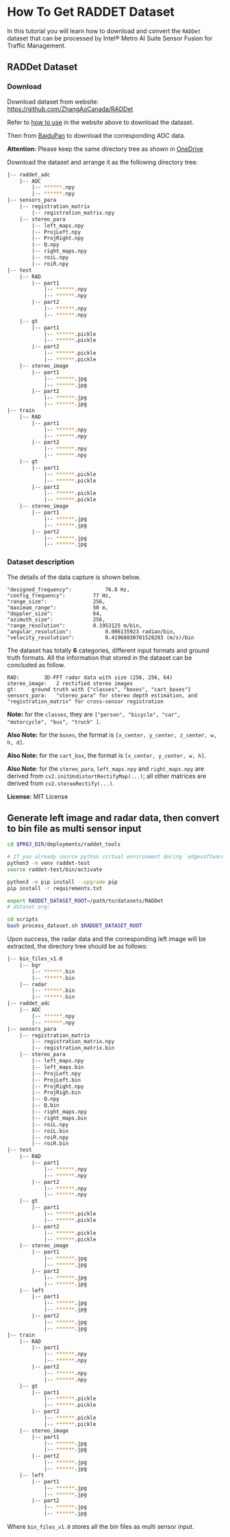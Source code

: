 # How To Get RADDET Dataset

In this tutorial you will learn how to download and convert the `RADDet` dataset that can be processed by Intel® Metro AI Suite Sensor Fusion for Traffic Management.

## RADDet Dataset

### Download

Download dataset from website: https://github.com/ZhangAoCanada/RADDet

Refer to [how to use](https://github.com/ZhangAoCanada/RADDet?tab=readme-ov-file#how-to-use) in the website above to download the dataset.

Then from [BaiduPan](https://pan.baidu.com/s/1T3p5wrxgy0gdsZBRFqapVQ?pwd=szax) to download the corresponding ADC data.

**Attention:** Please keep the same directory tree as shown in [OneDrive](https://uottawa-my.sharepoint.com/personal/azhan085_uottawa_ca/_layouts/15/onedrive.aspx?id=%2Fpersonal%2Fazhan085%5Fuottawa%5Fca%2FDocuments%2FRADDet%5FDATASET&ga=1)

Download the dataset and arrange it as the following directory tree:

```bash
|-- raddet_adc
	|-- ADC
		|-- ******.npy
		|-- ******.npy
|-- sensors_para
	|-- registration_matrix
		|-- registration_matrix.npy
	|-- stereo_para
		|-- left_maps.npy
		|-- ProjLeft.npy
		|-- ProjRight.npy
		|-- Q.npy
		|-- right_maps.npy
		|-- roiL.npy
		|-- roiR.npy
|-- test
	|-- RAD
		|-- part1
			|-- ******.npy
			|-- ******.npy
		|-- part2
			|-- ******.npy
			|-- ******.npy
	|-- gt
		|-- part1
			|-- ******.pickle
			|-- ******.pickle
		|-- part2
			|-- ******.pickle
			|-- ******.pickle
	|-- stereo_image
		|-- part1
			|-- ******.jpg
			|-- ******.jpg
		|-- part2
			|-- ******.jpg
			|-- ******.jpg
|-- train
	|-- RAD
		|-- part1
			|-- ******.npy
			|-- ******.npy
		|-- part2
			|-- ******.npy
			|-- ******.npy
	|-- gt
		|-- part1
			|-- ******.pickle
			|-- ******.pickle
		|-- part2
			|-- ******.pickle
			|-- ******.pickle
	|-- stereo_image
		|-- part1
			|-- ******.jpg
			|-- ******.jpg
		|-- part2
			|-- ******.jpg
			|-- ******.jpg
```

### Dataset description

The details of the data capture is shown below.

```
"designed_frequency":			76.8 Hz,
"config_frequency":			77 Hz,
"range_size":				256,
"maximum_range":			50 m,
"doppler_size":				64,
"azimuth_size":				256,
"range_resolution":			0.1953125 m/bin,
"angular_resolution":			0.006135923 radian/bin,
"velocity_resolution":			0.41968030701528203 (m/s)/bin
```

The dataset has totally **6** categories, different input formats and ground truth formats. All the information that stored in the dataset can be concluded as follow.

```
RAD:		3D-FFT radar data with size (256, 256, 64)
stereo_image:	2 rectified stereo images
gt:		ground truth with {"classes", "boxes", "cart_boxes"}
sensors_para: 	"stereo_para" for stereo depth estimation, and "registration_matrix" for cross-sensor registration
```

**Note:** for the `classes`, they are `["person", "bicycle", "car", "motorcycle", "bus", "truck" ]`.

**Also Note:** for the `boxes`, the format is `[x_center, y_center, z_center, w, h, d]`.

**Also Note:** for the `cart_box`, the format is `[x_center, y_center, w, h]`.

**Also Note:** for the `stereo_para`, `left_maps.npy` and `right_maps.npy` are derived from `cv2.initUndistortRectifyMap(...)`; all other matrices are derived from `cv2.stereoRectify(...)`.

**License**: MIT License

## Generate left image and radar data, then convert to bin file as multi sensor input

```bash
cd $PROJ_DIR/deployments/raddet_tools

# If you already source python virtual environment during `edgesoftware install`, you can skip this
python3 -m venv raddet-test
source raddet-test/bin/activate

python3 -m pip install --upgrade pip
pip install -r requirements.txt

export RADDET_DATASET_ROOT=/path/to/datasets/RADDet
# dataset org:

cd scripts
bash process_dataset.sh $RADDET_DATASET_ROOT

```

Upon success, the radar data and the corresponding left image will be extracted, the directory tree should be as follows:

```bash
|-- bin_files_v1.0
	|-- bgr
		|-- ******.bin
		|-- ******.bin
	|-- radar
		|-- ******.bin
		|-- ******.bin
|-- raddet_adc
	|-- ADC
		|-- ******.npy
		|-- ******.npy
|-- sensors_para
	|-- registration_matrix
		|-- registration_matrix.npy
		|-- registration_matrix.bin
	|-- stereo_para
		|-- left_maps.npy
		|-- left_maps.bin
		|-- ProjLeft.npy
		|-- ProjLeft.bin
		|-- ProjRight.npy
		|-- ProjRigh.bin
		|-- Q.npy
		|-- Q.bin
		|-- right_maps.npy
		|-- right_maps.bin
		|-- roiL.npy
		|-- roiL.bin
		|-- roiR.npy
		|-- roiR.bin
|-- test
	|-- RAD
		|-- part1
			|-- ******.npy
			|-- ******.npy
		|-- part2
			|-- ******.npy
			|-- ******.npy
	|-- gt
		|-- part1
			|-- ******.pickle
			|-- ******.pickle
		|-- part2
			|-- ******.pickle
			|-- ******.pickle
	|-- stereo_image
		|-- part1
			|-- ******.jpg
			|-- ******.jpg
		|-- part2
			|-- ******.jpg
			|-- ******.jpg
	|-- left
		|-- part1
			|-- ******.jpg
			|-- ******.jpg
		|-- part2
			|-- ******.jpg
			|-- ******.jpg
|-- train
	|-- RAD
		|-- part1
			|-- ******.npy
			|-- ******.npy
		|-- part2
			|-- ******.npy
			|-- ******.npy
	|-- gt
		|-- part1
			|-- ******.pickle
			|-- ******.pickle
		|-- part2
			|-- ******.pickle
			|-- ******.pickle
	|-- stereo_image
		|-- part1
			|-- ******.jpg
			|-- ******.jpg
		|-- part2
			|-- ******.jpg
			|-- ******.jpg
	|-- left
		|-- part1
			|-- ******.jpg
			|-- ******.jpg
		|-- part2
			|-- ******.jpg
			|-- ******.jpg
```

Where `bin_files_v1.0` stores all the bin files as multi sensor input.